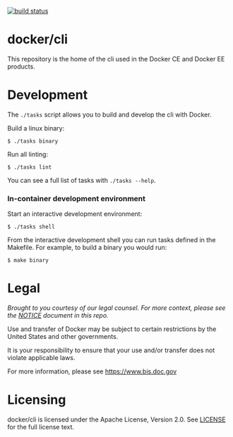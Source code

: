 [![build status](https://circleci.com/gh/docker/cli.svg?style=shield)](https://circleci.com/gh/docker/cli/tree/master)

docker/cli
==========

This repository is the home of the cli used in the Docker CE and
Docker EE products.

Development
===========

The `./tasks` script allows you to build and develop the cli with Docker.

Build a linux binary:
```
$ ./tasks binary
```

Run all linting:
```
$ ./tasks lint
```

You can see a full list of tasks with `./tasks --help`.

### In-container development environment

Start an interactive development environment:

```
$ ./tasks shell
```

From the interactive development shell you can run tasks defined in the
Makefile. For example, to build a binary you would run:

```
$ make binary
```

Legal
=====
*Brought to you courtesy of our legal counsel. For more context,
please see the [NOTICE](https://github.com/docker/cli/blob/master/NOTICE) document in this repo.*

Use and transfer of Docker may be subject to certain restrictions by the
United States and other governments.

It is your responsibility to ensure that your use and/or transfer does not
violate applicable laws.

For more information, please see https://www.bis.doc.gov

Licensing
=========
docker/cli is licensed under the Apache License, Version 2.0. See
[LICENSE](https://github.com/docker/docker/blob/master/LICENSE) for the full
license text.
